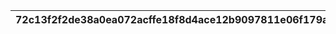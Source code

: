 |72c13f2f2de38a0ea072acffe18f8d4ace12b9097811e06f179a6570a9288381|bc7d4851c93537a19dc82b231a60d0e1a82d153888dd8a3d1c6cf061546225af|89da1226115bf1ecfe3d66357cfdca9d51f339c021f870610ac1b38493348cab|cdb32bf1d04a014789e39891e2d0a3a770e099ae345b81e5816a160139620d50|815af907270321f3be6d6ee3d68d04589772bb4912efa8b39ec3220d1f2c26f3|b94e6159adcbbeb45661f3f39f172ef2a3f75616a6a7f6bba1152f0bda2e00be|cce3e82d26a6f4123ba494da9dbd7a38567c8be145e947c8bd142c962f663cb6|
| --- | --- | --- | --- | --- | --- | --- |